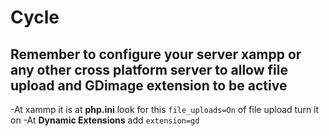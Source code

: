 # Cycle

## Remember to configure your server xampp or any other cross platform server to allow **file upload** and **GDimage** extension to be active
-At xammp it is at  **php.ini** look for this ``file_uploads=On`` of file upload turn it on
-At **Dynamic Extensions** add ``extension=gd``
 
